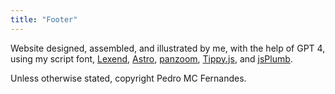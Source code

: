 ```yaml
---
title: "Footer"
---
```

Website designed, assembled, and illustrated by me, with the help of GPT 4, using my script font, <a href="https://www.lexend.com/" title="Lexend's website" target="_blank">Lexend</a>, <a href="https://astro.build/" title="Astro's website" target="_blank">Astro</a>, <a href="https://github.com/anvaka/panzoom" title="panzoom library at GitHub" target="_blank">panzoom</a>, <a href="https://atomiks.github.io/tippyjs/" title="Tippy.js website" target="_blank">Tippy.js</a>, and <a href="https://github.com/jsplumb/jsplumb" title="jsPlumb Community library at GitHub" target="_blank">jsPlumb</a>.

Unless otherwise stated, copyright Pedro MC Fernandes.